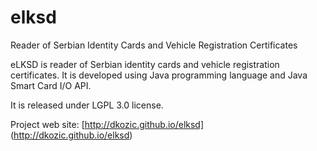 elksd
=====

Reader of Serbian Identity Cards and Vehicle Registration Certificates 

eLKSD is reader of Serbian identity cards and vehicle registration certificates. It is developed using Java programming language and 
Java Smart Card I/O API.
 
It is released under LGPL 3.0 license.

Project web site: [http://dkozic.github.io/elksd] (http://dkozic.github.io/elksd)
